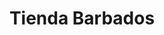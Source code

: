 ---
title: "Tienda Barbados"
url: /ciudad-autonoma-de-buenos-aires/tienda-barbados/
shop: bolsas y maletas
---